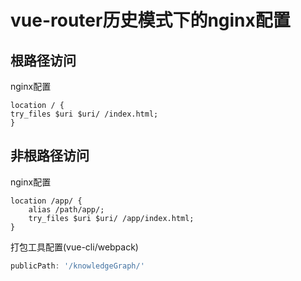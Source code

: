 # vue-router历史模式下的nginx配置

## 根路径访问

nginx配置  

```nginx
location / {
try_files $uri $uri/ /index.html;
}
```

## 非根路径访问

nginx配置  

```nginx
location /app/ {
    alias /path/app/;
    try_files $uri $uri/ /app/index.html;
}
```

打包工具配置(vue-cli/webpack)

```ts
publicPath: '/knowledgeGraph/'
```

